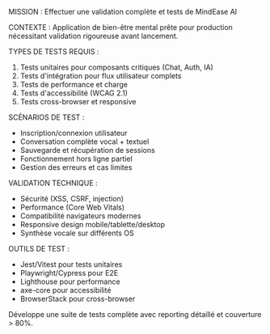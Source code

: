 MISSION : Effectuer une validation complète et tests de MindEase AI

CONTEXTE : Application de bien-être mental prête pour production nécessitant validation rigoureuse avant lancement.

TYPES DE TESTS REQUIS :
1. Tests unitaires pour composants critiques (Chat, Auth, IA)
2. Tests d'intégration pour flux utilisateur complets
3. Tests de performance et charge
4. Tests d'accessibilité (WCAG 2.1)
5. Tests cross-browser et responsive

SCÉNARIOS DE TEST :
- Inscription/connexion utilisateur
- Conversation complète vocal + textuel
- Sauvegarde et récupération de sessions
- Fonctionnement hors ligne partiel
- Gestion des erreurs et cas limites

VALIDATION TECHNIQUE :
- Sécurité (XSS, CSRF, injection)
- Performance (Core Web Vitals)
- Compatibilité navigateurs modernes
- Responsive design mobile/tablette/desktop
- Synthèse vocale sur différents OS

OUTILS DE TEST :
- Jest/Vitest pour tests unitaires
- Playwright/Cypress pour E2E
- Lighthouse pour performance
- axe-core pour accessibilité
- BrowserStack pour cross-browser

Développe une suite de tests complète avec reporting détaillé et couverture > 80%.
